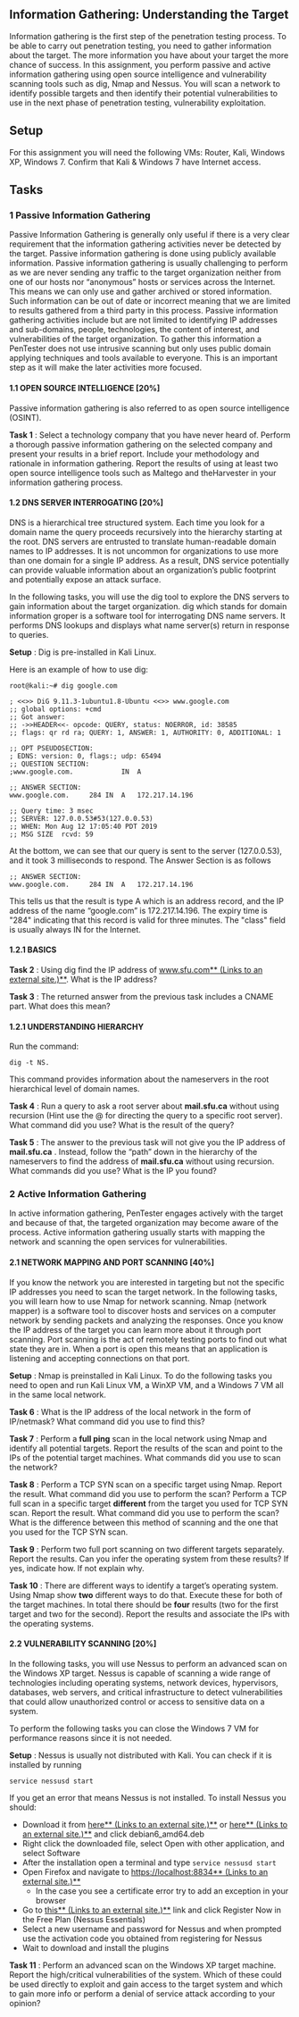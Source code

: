 ## Information Gathering: Understanding the Target

Information gathering is the first step of the penetration testing process. To be able to carry out penetration testing, you need to gather information about the target. The more information you have about your target the more chance of success. In this assignment, you perform passive and active information gathering using open source intelligence and vulnerability scanning tools such as dig, Nmap and Nessus. You will scan a network to identify possible targets and then identify their potential vulnerabilities to use in the next phase of penetration testing, vulnerability exploitation.

## Setup

For this assignment you will need the following VMs: Router, Kali, Windows XP, Windows 7. Confirm that Kali & Windows 7 have Internet access.

## Tasks

### 1 Passive Information Gathering

Passive Information Gathering is generally only useful if there is a very clear requirement that the information gathering activities never be detected by the target. Passive information gathering is done using publicly available information. Passive information gathering is usually challenging to perform as we are never sending any traffic to the target organization neither from one of our hosts nor “anonymous” hosts or services across the Internet. This means we can only use and gather archived or stored information. Such information can be out of date or incorrect meaning that we are limited to results gathered from a third party in this process. Passive information gathering activities include but are not limited to identifying IP addresses and sub-domains, people, technologies, the content of interest, and vulnerabilities of the target organization. To gather this information a PenTester does not use intrusive scanning but only uses public domain applying techniques and tools available to everyone. This is an important step as it will make the later activities more focused.

#### 1.1 OPEN SOURCE INTELLIGENCE [20%]

Passive information gathering is also referred to as open source intelligence (OSINT).

**Task 1** : Select a technology company that you have never heard of. Perform a thorough passive information gathering on the selected company and present your results in a brief report. Include your methodology and rationale in information gathering. Report the results of using at least two open source intelligence tools such as Maltego and theHarvester in your information gathering process.

#### 1.2 DNS SERVER INTERROGATING [20%]

DNS is a hierarchical tree structured system. Each time you look for a domain name the query proceeds recursively into the hierarchy starting at the root. DNS servers are entrusted to translate human-readable domain names to IP addresses. It is not uncommon for organizations to use more than one domain for a single IP address. As a result, DNS service potentially can provide valuable information about an organization’s public footprint and potentially expose an attack surface.

In the following tasks, you will use the dig tool to explore the DNS servers to gain information about the target organization. dig which stands for domain information groper is a software tool for interrogating DNS name servers. It performs DNS lookups and displays what name server(s) return in response to queries.

**Setup** : Dig is pre-installed in Kali Linux.

Here is an example of how to use dig:

```
root@kali:~# dig google.com

; <<>> DiG 9.11.3-1ubuntu1.8-Ubuntu <<>> www.google.com
;; global options: +cmd
;; Got answer:
;; ->>HEADER<<- opcode: QUERY, status: NOERROR, id: 38585
;; flags: qr rd ra; QUERY: 1, ANSWER: 1, AUTHORITY: 0, ADDITIONAL: 1

;; OPT PSEUDOSECTION:
; EDNS: version: 0, flags:; udp: 65494
;; QUESTION SECTION:
;www.google.com.			IN	A

;; ANSWER SECTION:
www.google.com.		284	IN	A	172.217.14.196

;; Query time: 3 msec
;; SERVER: 127.0.0.53#53(127.0.0.53)
;; WHEN: Mon Aug 12 17:05:40 PDT 2019
;; MSG SIZE  rcvd: 59
```

At the bottom, we can see that our query is sent to the server (127.0.0.53), and it took 3 milliseconds to respond. The Answer Section is as follows

```
;; ANSWER SECTION:
www.google.com.		284	IN	A	172.217.14.196
```

This tells us that the result is type A which is an address record, and the IP address of the name “google.com” is 172.217.14.196. The expiry time is "284" indicating that this record is valid for three minutes. The "class" field is usually always IN for the Internet.

#### 1.2.1 BASICS

**Task 2** : Using dig find the IP address of [www.sfu.com** (Links to an external site.)**](http://www.sfu.com/). What is the IP address?

**Task 3** : The returned answer from the previous task includes a CNAME part. What does this mean?

#### 1.2.1 UNDERSTANDING HIERARCHY

Run the command:

```
dig -t NS.
```

This command provides information about the nameservers in the root hierarchical level of domain names.

**Task 4** : Run a query to ask a root server about **mail.sfu.ca** without using recursion (Hint use the @ for directing the query to a specific root server). What command did you use? What is the result of the query?

**Task 5** : The answer to the previous task will not give you the IP address of  **mail.sfu.ca** . Instead, follow the “path” down in the hierarchy of the nameservers to find the address of **mail.sfu.ca** without using recursion. What commands did you use? What is the IP you found?

### 2 Active Information Gathering

In active information gathering, PenTester engages actively with the target and because of that, the targeted organization may become aware of the process. Active information gathering usually starts with mapping the network and scanning the open services for vulnerabilities.

#### 2.1 NETWORK MAPPING AND PORT SCANNING [40%]

If you know the network you are interested in targeting but not the specific IP addresses you need to scan the target network. In the following tasks, you will learn how to use Nmap for network scanning. Nmap (network mapper) is a software tool to discover hosts and services on a computer network by sending packets and analyzing the responses. Once you know the IP address of the target you can learn more about it through port scanning. Port scanning is the act of remotely testing ports to find out what state they are in. When a port is open this means that an application is listening and accepting connections on that port.

**Setup** : Nmap is preinstalled in Kali Linux. To do the following tasks you need to open and run Kali Linux VM, a WinXP VM, and a Windows 7 VM all in the same local network.

**Task 6** : What is the IP address of the local network in the form of IP/netmask? What command did you use to find this?

**Task 7** : Perform a **full ping** scan in the local network using Nmap and identify all potential targets. Report the results of the scan and point to the IPs of the potential target machines. What commands did you use to scan the network?

**Task 8** : Perform a TCP SYN scan on a specific target using Nmap. Report the result. What command did you use to perform the scan? Perform a TCP full scan in a specific target **different** from the target you used for TCP SYN scan. Report the result. What command did you use to perform the scan? What is the difference between this method of scanning and the one that you used for the TCP SYN scan.

**Task 9** : Perform two full port scanning on two different targets separately. Report the results. Can you infer the operating system from these results? If yes, indicate how. If not explain why.

**Task 10** : There are different ways to identify a target’s operating system. Using Nmap show **two** different ways to do that. Execute these for both of the target machines. In total there should be **four** results (two for the first target and two for the second). Report the results and associate the IPs with the operating systems.

#### 2.2 VULNERABILITY SCANNING [20%]

In the following tasks, you will use Nessus to perform an advanced scan on the Windows XP target. Nessus is capable of scanning a wide range of technologies including operating systems, network devices, hypervisors, databases, web servers, and critical infrastructure to detect vulnerabilities that could allow unauthorized control or access to sensitive data on a system.

To perform the following tasks you can close the Windows 7 VM for performance reasons since it is not needed.

**Setup** : Nessus is usually not distributed with Kali. You can check if it is installed by running

```
service nessusd start
```

If you get an error that means Nessus is not installed. To install Nessus you should:

* Download it from [here** (Links to an external site.)**](https://www.tenable.com/downloads/nessus) or [here** (Links to an external site.)**](https://www.tenable.com/downloads/nessus) and click debian6_amd64.deb
* Right click the downloaded file, select Open with other application, and select Software
* After the installation open a terminal and type `service nessusd start`
* Open Firefox and navigate to [https://localhost:8834** (Links to an external site.)**](https://localhost:8834/)
  * In the case you see a certificate error try to add an exception in your browser
* Go to [this** (Links to an external site.)**](https://www.tenable.com/products/nessus/activation-code) link and click Register Now in the Free Plan (Nessus Essentials)
* Select a new username and password for Nessus and when prompted use the activation code you obtained from registering for Nessus
* Wait to download and install the plugins

**Task 11** : Perform an advanced scan on the Windows XP target machine. Report the high/critical vulnerabilities of the system. Which of these could be used directly to exploit and gain access to the target system and which to gain more info or perform a denial of service attack according to your opinion?
